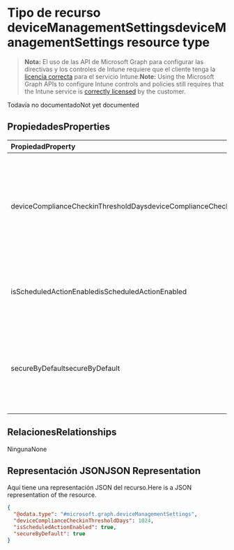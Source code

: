 # <a name="devicemanagementsettings-resource-type"></a><span data-ttu-id="0fac7-101">Tipo de recurso deviceManagementSettings</span><span class="sxs-lookup"><span data-stu-id="0fac7-101">deviceManagementSettings resource type</span></span>

> <span data-ttu-id="0fac7-102">**Nota:** El uso de las API de Microsoft Graph para configurar las directivas y los controles de Intune requiere que el cliente tenga la [licencia correcta](https://go.microsoft.com/fwlink/?linkid=839381) para el servicio Intune.</span><span class="sxs-lookup"><span data-stu-id="0fac7-102">**Note:** Using the Microsoft Graph APIs to configure Intune controls and policies still requires that the Intune service is [correctly licensed](https://go.microsoft.com/fwlink/?linkid=839381) by the customer.</span></span>

<span data-ttu-id="0fac7-103">Todavía no documentado</span><span class="sxs-lookup"><span data-stu-id="0fac7-103">Not yet documented</span></span>
## <a name="properties"></a><span data-ttu-id="0fac7-104">Propiedades</span><span class="sxs-lookup"><span data-stu-id="0fac7-104">Properties</span></span>
|<span data-ttu-id="0fac7-105">Propiedad</span><span class="sxs-lookup"><span data-stu-id="0fac7-105">Property</span></span>|<span data-ttu-id="0fac7-106">Tipo</span><span class="sxs-lookup"><span data-stu-id="0fac7-106">Type</span></span>|<span data-ttu-id="0fac7-107">Descripción</span><span class="sxs-lookup"><span data-stu-id="0fac7-107">Description</span></span>|
|:---|:---|:---|
|<span data-ttu-id="0fac7-108">deviceComplianceCheckinThresholdDays</span><span class="sxs-lookup"><span data-stu-id="0fac7-108">deviceComplianceCheckinThresholdDays</span></span>|<span data-ttu-id="0fac7-109">Int32</span><span class="sxs-lookup"><span data-stu-id="0fac7-109">Int32</span></span>|<span data-ttu-id="0fac7-110">El número de días que se permite a un dispositivo continuar sin registrarse para seguir siendo compatible.</span><span class="sxs-lookup"><span data-stu-id="0fac7-110">The number of days a device is allowed to go without checking in to remain compliant.</span></span> <span data-ttu-id="0fac7-111">Valores válidos de 0 a 120</span><span class="sxs-lookup"><span data-stu-id="0fac7-111">Valid values 0 to 120</span></span>|
|<span data-ttu-id="0fac7-112">isScheduledActionEnabled</span><span class="sxs-lookup"><span data-stu-id="0fac7-112">isScheduledActionEnabled</span></span>|<span data-ttu-id="0fac7-113">Booleano</span><span class="sxs-lookup"><span data-stu-id="0fac7-113">Boolean</span></span>|<span data-ttu-id="0fac7-114">Es la característica que está o no habilitada para la acción programada para la regla.</span><span class="sxs-lookup"><span data-stu-id="0fac7-114">Is feature enabled or not for scheduled action for rule.</span></span>|
|<span data-ttu-id="0fac7-115">secureByDefault</span><span class="sxs-lookup"><span data-stu-id="0fac7-115">secureByDefault</span></span>|<span data-ttu-id="0fac7-116">Booleano</span><span class="sxs-lookup"><span data-stu-id="0fac7-116">Boolean</span></span>|<span data-ttu-id="0fac7-117">Cuando es true, el dispositivo debe ser no compatible cuando no hay ninguna directiva de cumplimiento dirigida</span><span class="sxs-lookup"><span data-stu-id="0fac7-117">Device should be noncompliant when there is no compliance policy targeted when this is true</span></span>|

## <a name="relationships"></a><span data-ttu-id="0fac7-118">Relaciones</span><span class="sxs-lookup"><span data-stu-id="0fac7-118">Relationships</span></span>
<span data-ttu-id="0fac7-119">Ninguna</span><span class="sxs-lookup"><span data-stu-id="0fac7-119">None</span></span>
## <a name="json-representation"></a><span data-ttu-id="0fac7-120">Representación JSON</span><span class="sxs-lookup"><span data-stu-id="0fac7-120">JSON Representation</span></span>
<span data-ttu-id="0fac7-121">Aquí tiene una representación JSON del recurso.</span><span class="sxs-lookup"><span data-stu-id="0fac7-121">Here is a JSON representation of the resource.</span></span>
<!-- {
  "blockType": "resource",
  "keyProperty": "id",
  "@odata.type": "microsoft.graph.deviceManagementSettings"
}
-->
``` json
{
  "@odata.type": "#microsoft.graph.deviceManagementSettings",
  "deviceComplianceCheckinThresholdDays": 1024,
  "isScheduledActionEnabled": true,
  "secureByDefault": true
}
```




